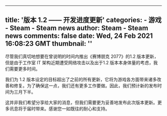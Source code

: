 
---
title: '版本 1.2 —— 开发进度更新'
categories: 
    - 游戏
    - Steam - Steam news
author: Steam - Steam news
comments: false
date: Wed, 24 Feb 2021 16:08:23 GMT
thumbnail: ''
---

<div>   
尽管我们真切地想要在曾说明的时间内推出《赛博朋克 2077》的1.2 版本更新，但是由于工作室 IT 架构近期遭受网络攻击以及出于1.2 版本本身体量的考虑，我们需要更多时间。

我们为 1.2 版本设定的目标超出了之前的所有更新，它将为游戏各方面带来诸多改善和修复。为了确保这一点，我们还有更多工作要做。因此，我们预计新的发布时间为三月下半。

这并非我们希望分享给大家的消息，但我们需要更为妥善地发布此次版本更新。更多讯息将于届时带来。感谢您一如既往的耐心和支持。  
</div>
            